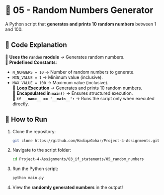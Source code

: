 
# 🎲 **05 - Random Numbers Generator**  

A Python script that **generates and prints 10 random numbers** between 1 and 100.  

## 📝 **Code Explanation**  
🔹 **Uses the `random` module** → Generates random numbers.  
🔹 **Predefined Constants**:  
   - `N_NUMBERS = 10` → Number of random numbers to generate.  
   - `MIN_VALUE = 1` → Minimum value (inclusive).  
   - `MAX_VALUE = 100` → Maximum value (inclusive).  
🔹 **Loop Execution** → Generates and prints 10 random numbers.  
🔹 **Encapsulated in `main()`** → Ensures structured execution.  
🔹 **`if __name__ == '__main__':`** → Runs the script only when executed directly.  

## 🚀 **How to Run**  
1. Clone the repository:  
   ```bash
   git clone https://github.com/HadiqaGohar/Project-4-Assignments.git
   ```  
2. Navigate to the script folder:  
   ```bash
   cd Project-4-Assignments/03_if_statements/05_random_numbers
   ```  
3. Run the Python script:  
   ```bash
   python main.py
   ```  
4. View the **randomly generated numbers** in the output!  
